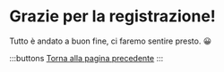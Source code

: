 # Grazie per la registrazione!

Tutto è andato a buon fine, ci faremo sentire presto. 😀

:::buttons
[Torna alla pagina precedente](/)
:::

<script>
  document.querySelector('#signup-confirmation main .buttons a').addEventListener('click', e => {
    e.preventDefault()
    history.back()
  })
</script>

